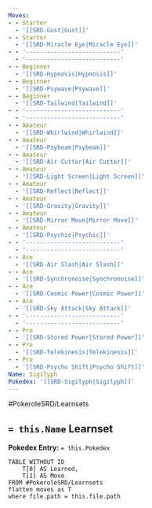 ```yaml
---
Moves:
- - Starter
  - '[[SRD-Gust|Gust]]'
- - Starter
  - '[[SRD-Miracle Eye|Miracle Eye]]'
- - '---------------------------'
  - '---------------------------'
- - Beginner
  - '[[SRD-Hypnosis|Hypnosis]]'
- - Beginner
  - '[[SRD-Psywave|Psywave]]'
- - Beginner
  - '[[SRD-Tailwind|Tailwind]]'
- - '---------------------------'
  - '---------------------------'
- - Amateur
  - '[[SRD-Whirlwind|Whirlwind]]'
- - Amateur
  - '[[SRD-Psybeam|Psybeam]]'
- - Amateur
  - '[[SRD-Air Cutter|Air Cutter]]'
- - Amateur
  - '[[SRD-Light Screen|Light Screen]]'
- - Amateur
  - '[[SRD-Reflect|Reflect]]'
- - Amateur
  - '[[SRD-Gravity|Gravity]]'
- - Amateur
  - '[[SRD-Mirror Move|Mirror Move]]'
- - Amateur
  - '[[SRD-Psychic|Psychic]]'
- - '---------------------------'
  - '---------------------------'
- - Ace
  - '[[SRD-Air Slash|Air Slash]]'
- - Ace
  - '[[SRD-Synchronoise|Synchronoise]]'
- - Ace
  - '[[SRD-Cosmic Power|Cosmic Power]]'
- - Ace
  - '[[SRD-Sky Attack|Sky Attack]]'
- - '---------------------------'
  - '---------------------------'
- - Pro
  - '[[SRD-Stored Power|Stored Power]]'
- - Pro
  - '[[SRD-Telekinesis|Telekinesis]]'
- - Pro
  - '[[SRD-Psycho Shift|Psycho Shift]]'
Name: Sigilyph
Pokedex: '[[SRD-Sigilyph|Sigilyph]]'
---
```


#PokeroleSRD/Learnsets

## `= this.Name` Learnset

**Pokedex Entry:** `= this.Pokedex`

```dataview
TABLE WITHOUT ID
    T[0] AS Learned,
    T[1] AS Move
FROM #PokeroleSRD/Learnsets
flatten moves as T
where file.path = this.file.path
```
